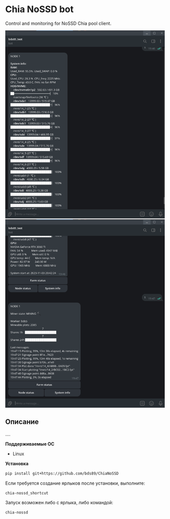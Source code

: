 # Chia NoSSD bot

Control and monitoring for NoSSD Chia pool client.

<img src="screenshots/1.png" width="640">

<img src="screenshots/2.png" width="640">

## Описание
....

**Поддерживаемые ОС**

- Linux

**Установка**

  ```bash
  pip install git+https://github.com/bds89/ChiaNoSSD
  ```
Если требуется создание ярлыков после установки, выполните:
  ```bash
  chia-nossd_shortcut
  ```

Запуск возможен либо с ярлыка, либо командой:
  ```bash
  chia-nossd
  ```
